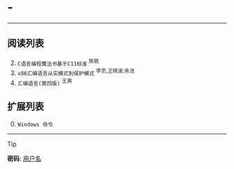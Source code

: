 # -
___

## 阅读列表

2. `C语言编程魔法书基于C11标准` <sup>陈轶</sup>  
1. `x86汇编语言从实模式到保护模式` <sup>李忠,王晓波,余洁</sup>  
0. `汇编语言(第四版)` <sup>王爽</sup>  
    
## 扩展列表

0. `Windows 命令`  
    

***  
> [!TIP]
> **密码**: [用户名](https://github.com/wjshan0808)   

